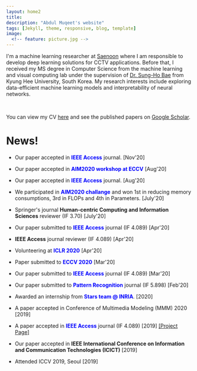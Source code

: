 ```yaml
---
layout: home2
title: 
description: "Abdul Muqeet's website"
tags: [Jekyll, theme, responsive, blog, template]
image:
  <!-- feature: picture.jpg -->
---
```


<p>I'm a machine learning researcher at <a href="http://www.saenoon.co.kr/">Saenoon</a> where I am responsible to develop deep learning solutions for CCTV applications. Before that, I received my MS degree in Computer Science from the machine learning and visual computing lab under the supervision of <a href="https://scholar.google.co.kr/citations?user=EULut5oAAAAJ">Dr. Sung-Ho Bae</a> from Kyung Hee University, South Korea. My research interests include exploring data-efficient machine learning models and interpretability of neural networks.</p> 

<br/>
<p>You can view my CV <a href="https://drive.google.com/file/d/1IiOj-QBtaCt4-UCMyj0xGD3RbIAH6Dlc/view?usp=sharing">here</a> and see the published papers on <a href ="https://scholar.google.com/citations?user=-BBpuKMAAAAJ&hl=en&oi=ao">Google Scholar</a>.</p>
 


# News!

* Our paper accepted in <strong style="color:blue;">IEEE Access</strong> journal.  [Nov'20]

* Our paper accepted in <strong style="color:blue;">AIM2020 workshop at ECCV</strong> [Aug'20]

* Our paper accepted in <strong style="color:blue;">IEEE Access</strong> journal.  [Aug'20]

* We participated in <strong style="color:blue;">AIM2020 challange</strong> and won 1st in reducing memory consumptions, 3rd in FLOPs and 4th in Parameters.  [July'20]

* Springer's journal <b> Human-centric Computing and Information Sciences</b> reviewer (IF 3.70) [July'20]

* Our paper submitted to <strong style="color:blue;">IEEE Access</strong> journal (IF 4.089) [Apr'20]

* <b>IEEE Access</b> journal reviewer (IF 4.089) [Apr'20]

* Volunteering at <strong style="color:blue;">ICLR 2020</strong> [Apr'20]

* Paper submitted to <strong style="color:blue;">ECCV 2020</strong> [Mar'20]

* Our paper submitted to <strong style="color:blue;">IEEE Access</strong> journal (IF 4.089) [Mar'20]

* Our paper submitted to <strong style="color:blue;">Pattern Recognition</strong> journal (IF 5.898) [Feb'20]

* Awarded an internship from <strong style="color:blue;">Stars team @ INRIA</strong>. [2020]

* A paper accepted in Conference of Multimedia Modeling (MMM) 2020 [2019]

* A paper accepted in <strong style="color:blue;">IEEE Access</strong> journal (IF 4.089) [2019] <a href="https://github.com/AbdulMoqeet/HRAN">[Project Page]</a>

* Our paper accepted in <b>IEEE International Conference on Information and Communication Technologies (ICICT)</b> [2019]

* Attended ICCV 2019, Seoul [2019]

